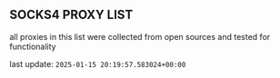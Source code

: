 ## SOCKS4 PROXY LIST

all proxies in this list were collected from open sources and tested for functionality

last update: `2025-01-15 20:19:57.583024+00:00`